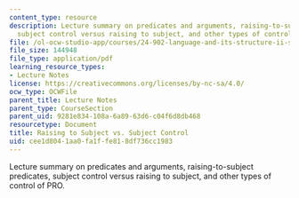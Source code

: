 ```yaml
---
content_type: resource
description: Lecture summary on predicates and arguments, raising-to-subject predicates,
  subject control versus raising to subject, and other types of control of PRO.
file: /ol-ocw-studio-app/courses/24-902-language-and-its-structure-ii-syntax-fall-2003/cee1d8041aa0fa1ffe818df736cc1983_mso12D.pdf
file_size: 144948
file_type: application/pdf
learning_resource_types:
- Lecture Notes
license: https://creativecommons.org/licenses/by-nc-sa/4.0/
ocw_type: OCWFile
parent_title: Lecture Notes
parent_type: CourseSection
parent_uid: 9281e834-108a-6a89-63d6-c04f6d8db468
resourcetype: Document
title: Raising to Subject vs. Subject Control
uid: cee1d804-1aa0-fa1f-fe81-8df736cc1983
---
```

Lecture summary on predicates and arguments, raising-to-subject predicates, subject control versus raising to subject, and other types of control of PRO.